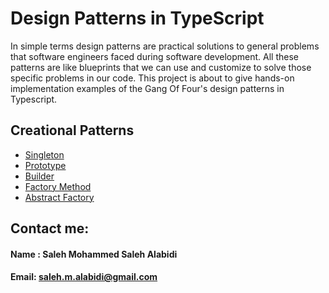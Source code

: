 # Design Patterns in TypeScript
In simple terms design patterns are practical solutions to general problems that software engineers faced during software development. All these patterns are like blueprints that we can use and customize to solve those specific problems in our code.
This project is about to give hands-on implementation examples of the Gang Of Four's design patterns in Typescript.


## Creational Patterns
-  [Singleton](https://breakdance.github.io/breakdance/)
-  [Prototype](https://breakdance.github.io/breakdance/) 
-  [Builder](https://breakdance.github.io/breakdance/)  
-  [Factory Method](https://breakdance.github.io/breakdance/)   
-  [Abstract Factory](https://breakdance.github.io/breakdance/)  



## Contact me:
#### Name : Saleh Mohammed Saleh Alabidi
#### Email: saleh.m.alabidi@gmail.com
